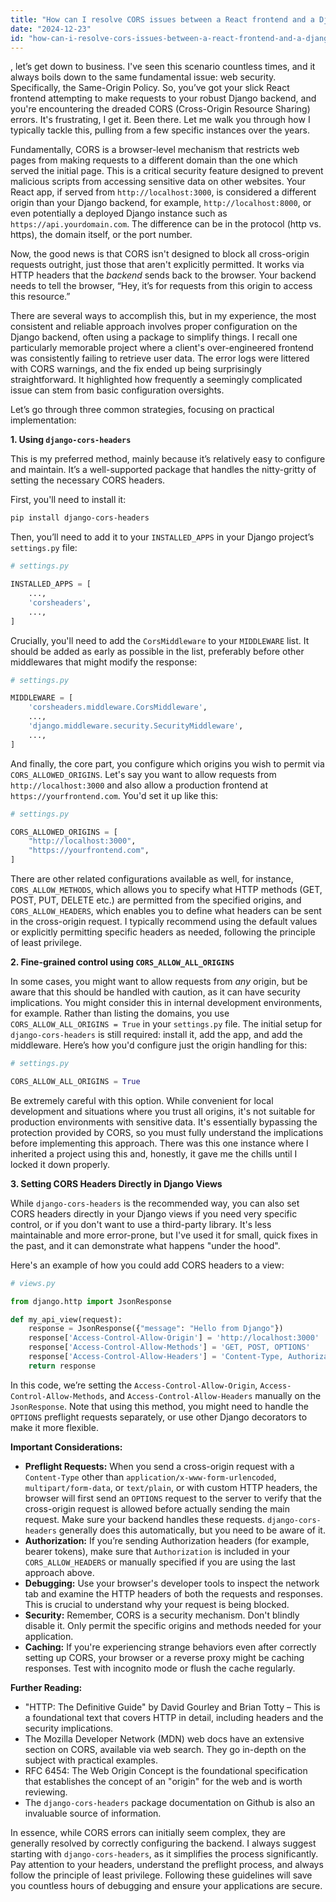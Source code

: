 ```yaml
---
title: "How can I resolve CORS issues between a React frontend and a Django backend?"
date: "2024-12-23"
id: "how-can-i-resolve-cors-issues-between-a-react-frontend-and-a-django-backend"
---
```


, let’s get down to business. I've seen this scenario countless times, and it always boils down to the same fundamental issue: web security. Specifically, the Same-Origin Policy. So, you’ve got your slick React frontend attempting to make requests to your robust Django backend, and you're encountering the dreaded CORS (Cross-Origin Resource Sharing) errors. It's frustrating, I get it. Been there. Let me walk you through how I typically tackle this, pulling from a few specific instances over the years.

Fundamentally, CORS is a browser-level mechanism that restricts web pages from making requests to a different domain than the one which served the initial page. This is a critical security feature designed to prevent malicious scripts from accessing sensitive data on other websites. Your React app, if served from `http://localhost:3000`, is considered a different origin than your Django backend, for example, `http://localhost:8000`, or even potentially a deployed Django instance such as `https://api.yourdomain.com`. The difference can be in the protocol (http vs. https), the domain itself, or the port number.

Now, the good news is that CORS isn't designed to block all cross-origin requests outright, just those that aren't explicitly permitted. It works via HTTP headers that the *backend* sends back to the browser. Your backend needs to tell the browser, “Hey, it’s  for requests from this origin to access this resource.”

There are several ways to accomplish this, but in my experience, the most consistent and reliable approach involves proper configuration on the Django backend, often using a package to simplify things. I recall one particularly memorable project where a client's over-engineered frontend was consistently failing to retrieve user data. The error logs were littered with CORS warnings, and the fix ended up being surprisingly straightforward. It highlighted how frequently a seemingly complicated issue can stem from basic configuration oversights.

Let’s go through three common strategies, focusing on practical implementation:

**1. Using `django-cors-headers`**

This is my preferred method, mainly because it’s relatively easy to configure and maintain. It’s a well-supported package that handles the nitty-gritty of setting the necessary CORS headers.

First, you'll need to install it:

```bash
pip install django-cors-headers
```

Then, you’ll need to add it to your `INSTALLED_APPS` in your Django project’s `settings.py` file:

```python
# settings.py

INSTALLED_APPS = [
    ...,
    'corsheaders',
    ...,
]
```

Crucially, you'll need to add the `CorsMiddleware` to your `MIDDLEWARE` list. It should be added as early as possible in the list, preferably before other middlewares that might modify the response:

```python
# settings.py

MIDDLEWARE = [
    'corsheaders.middleware.CorsMiddleware',
    ...,
    'django.middleware.security.SecurityMiddleware',
    ...,
]
```

And finally, the core part, you configure which origins you wish to permit via `CORS_ALLOWED_ORIGINS`. Let's say you want to allow requests from `http://localhost:3000` and also allow a production frontend at `https://yourfrontend.com`. You'd set it up like this:

```python
# settings.py

CORS_ALLOWED_ORIGINS = [
    "http://localhost:3000",
    "https://yourfrontend.com",
]

```

There are other related configurations available as well, for instance, `CORS_ALLOW_METHODS`, which allows you to specify what HTTP methods (GET, POST, PUT, DELETE etc.) are permitted from the specified origins, and `CORS_ALLOW_HEADERS`, which enables you to define what headers can be sent in the cross-origin request. I typically recommend using the default values or explicitly permitting specific headers as needed, following the principle of least privilege.

**2.  Fine-grained control using `CORS_ALLOW_ALL_ORIGINS`**

In some cases, you might want to allow requests from *any* origin, but be aware that this should be handled with caution, as it can have security implications. You might consider this in internal development environments, for example. Rather than listing the domains, you use `CORS_ALLOW_ALL_ORIGINS = True` in your `settings.py` file. The initial setup for `django-cors-headers` is still required: install it, add the app, and add the middleware. Here’s how you'd configure just the origin handling for this:

```python
# settings.py

CORS_ALLOW_ALL_ORIGINS = True
```

Be extremely careful with this option. While convenient for local development and situations where you trust all origins, it's not suitable for production environments with sensitive data. It's essentially bypassing the protection provided by CORS, so you must fully understand the implications before implementing this approach. There was this one instance where I inherited a project using this and, honestly, it gave me the chills until I locked it down properly.

**3. Setting CORS Headers Directly in Django Views**

While `django-cors-headers` is the recommended way, you can also set CORS headers directly in your Django views if you need very specific control, or if you don't want to use a third-party library. It's less maintainable and more error-prone, but I've used it for small, quick fixes in the past, and it can demonstrate what happens "under the hood".

Here's an example of how you could add CORS headers to a view:

```python
# views.py

from django.http import JsonResponse

def my_api_view(request):
    response = JsonResponse({"message": "Hello from Django"})
    response['Access-Control-Allow-Origin'] = 'http://localhost:3000'  # Or whatever your origin is.
    response['Access-Control-Allow-Methods'] = 'GET, POST, OPTIONS'
    response['Access-Control-Allow-Headers'] = 'Content-Type, Authorization'  # Add any custom headers.
    return response
```
In this code, we’re setting the `Access-Control-Allow-Origin`, `Access-Control-Allow-Methods`, and `Access-Control-Allow-Headers` manually on the `JsonResponse`. Note that using this method, you might need to handle the `OPTIONS` preflight requests separately, or use other Django decorators to make it more flexible.

**Important Considerations:**

*   **Preflight Requests:** When you send a cross-origin request with a `Content-Type` other than `application/x-www-form-urlencoded`, `multipart/form-data`, or `text/plain`, or with custom HTTP headers, the browser will first send an `OPTIONS` request to the server to verify that the cross-origin request is allowed before actually sending the main request. Make sure your backend handles these requests. `django-cors-headers` generally does this automatically, but you need to be aware of it.
*   **Authorization:** If you’re sending Authorization headers (for example, bearer tokens), make sure that `Authorization` is included in your `CORS_ALLOW_HEADERS` or manually specified if you are using the last approach above.
*   **Debugging:** Use your browser's developer tools to inspect the network tab and examine the HTTP headers of both the requests and responses. This is crucial to understand why your request is being blocked.
*  **Security:** Remember, CORS is a security mechanism. Don't blindly disable it. Only permit the specific origins and methods needed for your application.
*   **Caching:** If you're experiencing strange behaviors even after correctly setting up CORS, your browser or a reverse proxy might be caching responses. Test with incognito mode or flush the cache regularly.

**Further Reading:**

*   "HTTP: The Definitive Guide" by David Gourley and Brian Totty – This is a foundational text that covers HTTP in detail, including headers and the security implications.
*   The Mozilla Developer Network (MDN) web docs have an extensive section on CORS, available via web search. They go in-depth on the subject with practical examples.
*   RFC 6454: The Web Origin Concept is the foundational specification that establishes the concept of an "origin" for the web and is worth reviewing.
*   The `django-cors-headers` package documentation on Github is also an invaluable source of information.

In essence, while CORS errors can initially seem complex, they are generally resolved by correctly configuring the backend. I always suggest starting with `django-cors-headers`, as it simplifies the process significantly. Pay attention to your headers, understand the preflight process, and always follow the principle of least privilege. Following these guidelines will save you countless hours of debugging and ensure your applications are secure.
